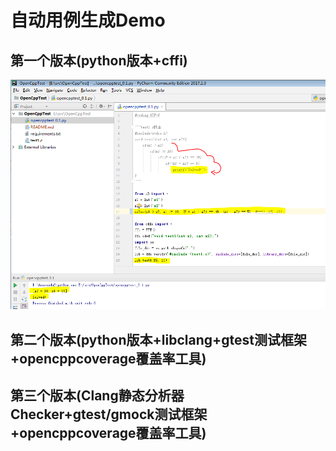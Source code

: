 # 自动用例生成Demo

## 第一个版本(python版本+cffi)
![](doc/opencpptest_0.1.PNG)

## 第二个版本(python版本+libclang+gtest测试框架+opencppcoverage覆盖率工具)

## 第三个版本(Clang静态分析器Checker+gtest/gmock测试框架+opencppcoverage覆盖率工具)